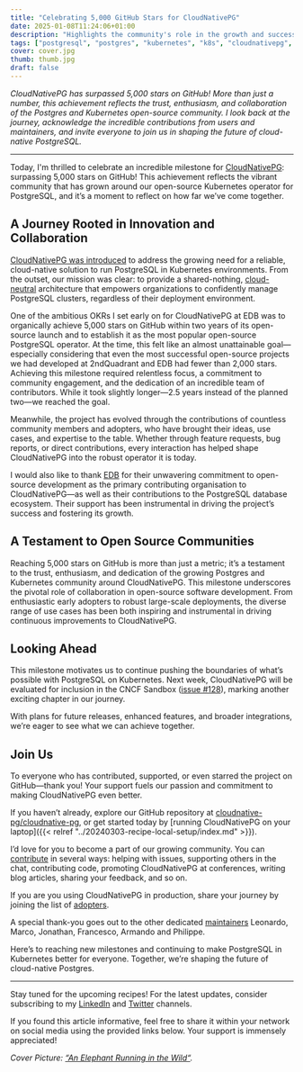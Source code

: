 ```yaml
---
title: "Celebrating 5,000 GitHub Stars for CloudNativePG"
date: 2025-01-08T11:24:06+01:00
description: "Highlights the community's role in the growth and success of CloudNativePG while inviting others to join the journey."
tags: ["postgresql", "postgres", "kubernetes", "k8s", "cloudnativepg", "cnpg", "postgresql", "postgres", "dok", "data on kubernetes", "5000", "stars", "github", "okr"]
cover: cover.jpg
thumb: thumb.jpg
draft: false
---
```


_CloudNativePG has surpassed 5,000 stars on GitHub! More than just a number,
this achievement reflects the trust, enthusiasm, and collaboration of the
Postgres and Kubernetes open-source community. I look back at the journey,
acknowledge the incredible contributions from users and maintainers, and invite
everyone to join us in shaping the future of cloud-native PostgreSQL._

<!--more-->

---

Today, I'm thrilled to celebrate an incredible milestone for
[CloudNativePG](https://github.com/cloudnative-pg/cloudnative-pg):
surpassing 5,000 stars on GitHub! This achievement reflects the vibrant
community that has grown around our open-source Kubernetes operator for
PostgreSQL, and it’s a moment to reflect on how far we’ve come together.

## A Journey Rooted in Innovation and Collaboration

[CloudNativePG was introduced](https://www.enterprisedb.com/blog/introducing-cloudnativepg-new-open-source-kubernetes-operator-postgres)
to address the growing need for a reliable, cloud-native solution to run
PostgreSQL in Kubernetes environments.
From the outset, our mission was clear: to provide a shared-nothing,
[cloud-neutral](https://www.cncf.io/blog/2024/11/20/cloud-neutral-postgres-databases-with-kubernetes-and-cloudnativepg/)
architecture that empowers organizations to confidently manage PostgreSQL
clusters, regardless of their deployment environment.

One of the ambitious OKRs I set early on for CloudNativePG at EDB was to
organically achieve 5,000 stars on GitHub within two years of its open-source
launch and to establish it as the most popular open-source PostgreSQL operator.
At the time, this felt like an almost unattainable goal—especially considering
that even the most successful open-source projects we had developed at
2ndQuadrant and EDB had fewer than 2,000 stars.
Achieving this milestone required relentless focus, a commitment to community
engagement, and the dedication of an incredible team of contributors. While it
took slightly longer—2.5 years instead of the planned two—we reached the goal.

Meanwhile, the project has evolved through the contributions of countless
community members and adopters, who have brought their ideas, use cases, and
expertise to the table. Whether through feature requests, bug reports, or
direct contributions, every interaction has helped shape CloudNativePG into the
robust operator it is today.

I would also like to thank [EDB](https://www.linkedin.com/company/edbpostgres/)
for their unwavering commitment to open-source development as the primary
contributing organisation to CloudNativePG—as well as their contributions to
the PostgreSQL database ecosystem. Their support has been instrumental in
driving the project’s success and fostering its growth.

## A Testament to Open Source Communities

Reaching 5,000 stars on GitHub is more than just a metric; it’s a testament to
the trust, enthusiasm, and dedication of the growing Postgres and Kubernetes
community around CloudNativePG. This milestone underscores the pivotal role of
collaboration in open-source software development. From enthusiastic early
adopters to robust large-scale deployments, the diverse range of use cases has
been both inspiring and instrumental in driving continuous improvements to
CloudNativePG.

## Looking Ahead

This milestone motivates us to continue pushing the boundaries of what’s
possible with PostgreSQL on Kubernetes.
Next week, CloudNativePG will be evaluated for inclusion in the CNCF Sandbox
([issue #128](https://github.com/cncf/sandbox/issues/128)),
marking another exciting chapter in our journey.

With plans for future releases, enhanced features, and broader integrations,
we’re eager to see what we can achieve together.

## Join Us

To everyone who has contributed, supported, or even starred the project on GitHub—thank you! Your support fuels our passion and commitment to making CloudNativePG even better.

If you haven’t already, explore our GitHub repository at [cloudnative-pg/cloudnative-pg](https://github.com/cloudnative-pg/cloudnative-pg), or get started today by [running CloudNativePG on your laptop]({{< relref "../20240303-recipe-local-setup/index.md" >}}).

I’d love for you to become a part of our growing community.
You can [contribute](https://github.com/cloudnative-pg/cloudnative-pg/blob/main/CONTRIBUTING.md)
in several ways: helping with issues, supporting others in the chat,
contributing code, promoting CloudNativePG at conferences, writing blog
articles, sharing your feedback, and so on.

If you are you using CloudNativePG in production, share your journey by joining the list of
[adopters](https://github.com/cloudnative-pg/cloudnative-pg/blob/main/ADOPTERS.md).

A special thank-you goes out to the other dedicated [maintainers](https://github.com/cloudnative-pg/governance/blob/main/MAINTAINERS.md)
Leonardo, Marco, Jonathan, Francesco, Armando and Philippe.

Here’s to reaching new milestones and continuing to make PostgreSQL in
Kubernetes better for everyone. Together, we’re shaping the future of
cloud-native Postgres.

---

Stay tuned for the upcoming recipes! For the latest updates, consider
subscribing to my [LinkedIn](https://www.linkedin.com/in/gbartolini/) and
[Twitter](https://twitter.com/_GBartolini_) channels.

If you found this article informative, feel free to share it within your
network on social media using the provided links below. Your support is
immensely appreciated!

_Cover Picture: [“An Elephant Running in the Wild“](https://www.pexels.com/photo/an-elephant-running-in-the-wild-6673998/)._

